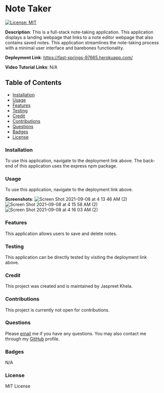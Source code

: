 # Note Taker
[![License: MIT](https://img.shields.io/badge/License-MIT-yellow.svg)](https://opensource.org/licenses/MIT)

**Description**: This is a full-stack note-taking application. This application displays a landing webpage that links to a note editor webpage that also contains saved notes. This application streamlines the note-taking process with a minimal user interface and barebones functionality.

**Deployment Link**: https://fast-springs-97665.herokuapp.com/

**Video Tutorial Links**: N/A

## Table of Contents
* [Installation](#installation)
* [Usage](#usage)
* [Features](#features)
* [Testing](#testing)
* [Credit](#credit)
* [Contributions](#contributions)
* [Questions](#questions)
* [Badges](#badges)
* [License](#license)

### Installation
To use this application, navigate to the deployment link above. The back-end of this application uses the express npm package.

### Usage
To use this application, navigate to the deployment link above.

**Screenshots**:
![Screen Shot 2021-09-08 at 4 13 46 AM (2)](https://user-images.githubusercontent.com/80941606/132472503-af1f46a0-597b-4b07-8740-690b45265c2c.png)
![Screen Shot 2021-09-08 at 4 15 58 AM (2)](https://user-images.githubusercontent.com/80941606/132472530-91593ccd-2402-4024-88bc-91d5e147baa8.png)
![Screen Shot 2021-09-08 at 4 16 03 AM (2)](https://user-images.githubusercontent.com/80941606/132472555-24e76f67-9edb-419e-a95f-a0cf5c5d8fbe.png)

### Features
This application allows users to save and delete notes.

### Testing
This application can be directly tested by visiting the deployment link above.

### Credit
This project was created and is maintained by Jaspreet Khela.

### Contributions
This project is currently not open for contributions.

### Questions
Please [email](jaspreet.khela@gmail.com) me if you have any questions.
You may also contact me through my [GitHub](https://github.com/JaspreetKhela) profile. 

### Badges
N/A

### License
MIT License
